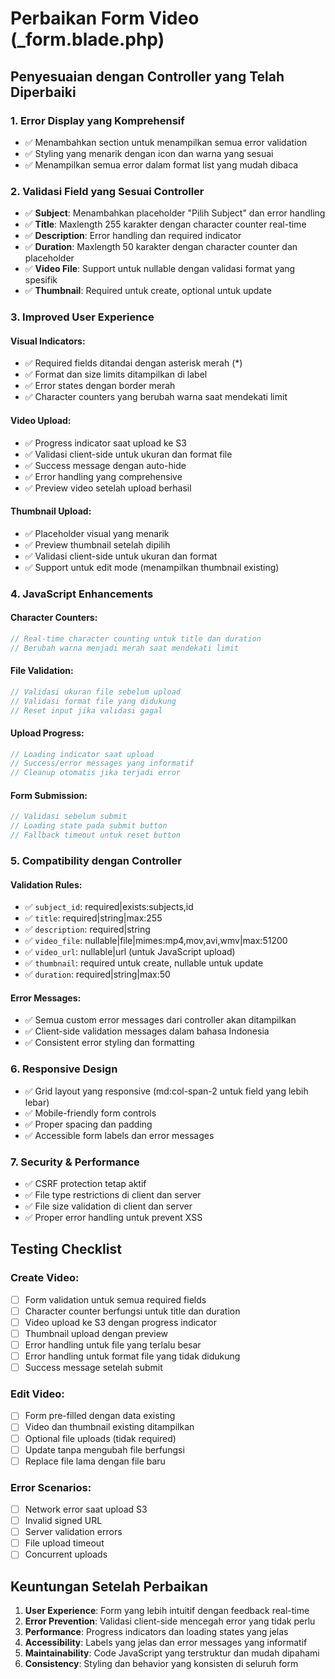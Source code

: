 # Perbaikan Form Video (_form.blade.php)

## Penyesuaian dengan Controller yang Telah Diperbaiki

### 1. **Error Display yang Komprehensif**
- ✅ Menambahkan section untuk menampilkan semua error validation
- ✅ Styling yang menarik dengan icon dan warna yang sesuai
- ✅ Menampilkan semua error dalam format list yang mudah dibaca

### 2. **Validasi Field yang Sesuai Controller**
- ✅ **Subject**: Menambahkan placeholder "Pilih Subject" dan error handling
- ✅ **Title**: Maxlength 255 karakter dengan character counter real-time
- ✅ **Description**: Error handling dan required indicator
- ✅ **Duration**: Maxlength 50 karakter dengan character counter dan placeholder
- ✅ **Video File**: Support untuk nullable dengan validasi format yang spesifik
- ✅ **Thumbnail**: Required untuk create, optional untuk update

### 3. **Improved User Experience**

#### Visual Indicators:
- ✅ Required fields ditandai dengan asterisk merah (*)
- ✅ Format dan size limits ditampilkan di label
- ✅ Error states dengan border merah
- ✅ Character counters yang berubah warna saat mendekati limit

#### Video Upload:
- ✅ Progress indicator saat upload ke S3
- ✅ Validasi client-side untuk ukuran dan format file
- ✅ Success message dengan auto-hide
- ✅ Error handling yang comprehensive
- ✅ Preview video setelah upload berhasil

#### Thumbnail Upload:
- ✅ Placeholder visual yang menarik
- ✅ Preview thumbnail setelah dipilih
- ✅ Validasi client-side untuk ukuran dan format
- ✅ Support untuk edit mode (menampilkan thumbnail existing)

### 4. **JavaScript Enhancements**

#### Character Counters:
```javascript
// Real-time character counting untuk title dan duration
// Berubah warna menjadi merah saat mendekati limit
```

#### File Validation:
```javascript
// Validasi ukuran file sebelum upload
// Validasi format file yang didukung
// Reset input jika validasi gagal
```

#### Upload Progress:
```javascript
// Loading indicator saat upload
// Success/error messages yang informatif
// Cleanup otomatis jika terjadi error
```

#### Form Submission:
```javascript
// Validasi sebelum submit
// Loading state pada submit button
// Fallback timeout untuk reset button
```

### 5. **Compatibility dengan Controller**

#### Validation Rules:
- ✅ `subject_id`: required|exists:subjects,id
- ✅ `title`: required|string|max:255
- ✅ `description`: required|string
- ✅ `video_file`: nullable|file|mimes:mp4,mov,avi,wmv|max:51200
- ✅ `video_url`: nullable|url (untuk JavaScript upload)
- ✅ `thumbnail`: required untuk create, nullable untuk update
- ✅ `duration`: required|string|max:50

#### Error Messages:
- ✅ Semua custom error messages dari controller akan ditampilkan
- ✅ Client-side validation messages dalam bahasa Indonesia
- ✅ Consistent error styling dan formatting

### 6. **Responsive Design**
- ✅ Grid layout yang responsive (md:col-span-2 untuk field yang lebih lebar)
- ✅ Mobile-friendly form controls
- ✅ Proper spacing dan padding
- ✅ Accessible form labels dan error messages

### 7. **Security & Performance**
- ✅ CSRF protection tetap aktif
- ✅ File type restrictions di client dan server
- ✅ File size validation di client dan server
- ✅ Proper error handling untuk prevent XSS

## Testing Checklist

### Create Video:
- [ ] Form validation untuk semua required fields
- [ ] Character counter berfungsi untuk title dan duration
- [ ] Video upload ke S3 dengan progress indicator
- [ ] Thumbnail upload dengan preview
- [ ] Error handling untuk file yang terlalu besar
- [ ] Error handling untuk format file yang tidak didukung
- [ ] Success message setelah submit

### Edit Video:
- [ ] Form pre-filled dengan data existing
- [ ] Video dan thumbnail existing ditampilkan
- [ ] Optional file uploads (tidak required)
- [ ] Update tanpa mengubah file berfungsi
- [ ] Replace file lama dengan file baru

### Error Scenarios:
- [ ] Network error saat upload S3
- [ ] Invalid signed URL
- [ ] Server validation errors
- [ ] File upload timeout
- [ ] Concurrent uploads

## Keuntungan Setelah Perbaikan

1. **User Experience**: Form yang lebih intuitif dengan feedback real-time
2. **Error Prevention**: Validasi client-side mencegah error yang tidak perlu
3. **Performance**: Progress indicators dan loading states yang jelas
4. **Accessibility**: Labels yang jelas dan error messages yang informatif
5. **Maintainability**: Code JavaScript yang terstruktur dan mudah dipahami
6. **Consistency**: Styling dan behavior yang konsisten di seluruh form

